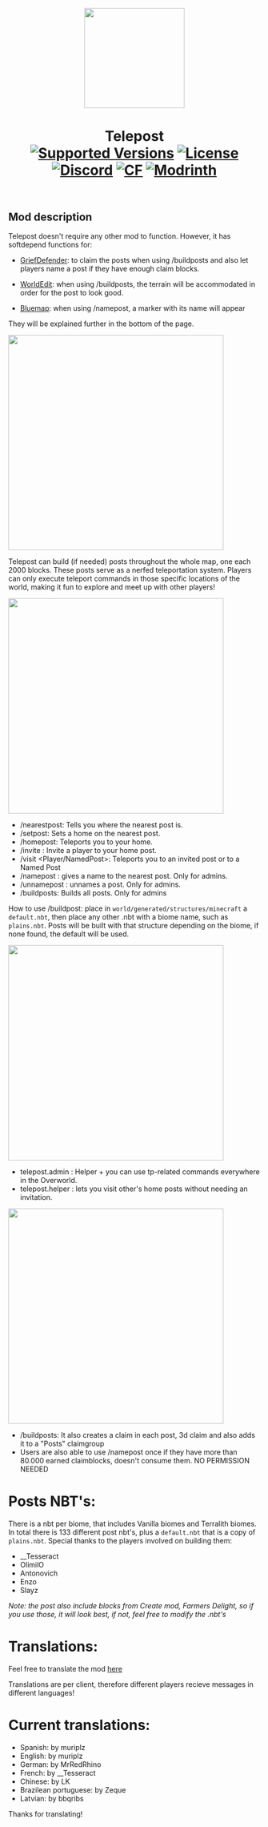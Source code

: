 <p align="center">
  <img width="200" src="https://kryeit.com/images/telepost_logo.png">
</p>

<h1 align="center">Telepost  <br>
	<a href="https://www.curseforge.com/minecraft/mc-mods/telepost/files"><img src="https://cf.way2muchnoise.eu/versions/telepost.svg" alt="Supported Versions"></a>
	<a href="https://github.com/Kryeit/Telepost/LICENSE"><img src="https://img.shields.io/github/license/Creators-of-Create/Create?style=flat&color=900c3f" alt="License"></a>
	<a href="https://discord.gg/hmaD7Se"><img src="https://img.shields.io/discord/929394649884405761?color=5865f2&label=Discord&style=flat" alt="Discord"></a>
	<a href="https://www.curseforge.com/minecraft/mc-mods/telepost"><img src="http://cf.way2muchnoise.eu/telepost.svg" alt="CF"></a>
    <a href="https://modrinth.com/mod/telepost"><img src="https://img.shields.io/modrinth/dt/telepost?logo=modrinth&label=&suffix=%20&style=flat&color=242629&labelColor=5ca424&logoColor=1c1c1c" alt="Modrinth"></a>
    <br><br>
</h1>

## Mod description

Telepost doesn't require any other mod to function. However, it has softdepend functions for:
- [GriefDefender](https://www.spigotmc.org/resources/1-12-2-1-20-4-griefdefender-claim-plugin-grief-prevention-protection.68900/): to claim the posts when using /buildposts and also let players name a post if they have enough claim blocks.

- [WorldEdit](https://modrinth.com/plugin/worldedit): when using /buildposts, the terrain will be accommodated in order for the post to look good.
- [Bluemap](https://modrinth.com/plugin/bluemap): when using /namepost, a marker with its name will appear

They will be explained further in the bottom of the page.

<img src="https://cdn.modrinth.com/data/w8avchdW/images/392f24bba4c1cec4557709388a9691ea6637be9b.png
" width="430" />

Telepost can build (if needed) posts throughout the whole map, one each 2000 blocks. These posts serve as a nerfed teleportation system. Players can only execute teleport commands in those specific locations of the world, making it fun to explore and meet up with other players!

<img src="https://cdn.modrinth.com/data/w8avchdW/images/1c2f0f10937a1d51eeee8614beba5aa0c46cd851.png
" width="430" />

- /nearestpost: Tells you where the nearest post is.
- /setpost: Sets a home on the nearest post.
- /homepost: Teleports you to your home.
- /invite <Player>: Invite a player to your home post.
- /visit <Player/NamedPost>: Teleports you to an invited post or to a Named Post
- /namepost <PostName> : gives a name to the nearest post. Only for admins.
- /unnamepost <PostName> : unnames a post. Only for admins.
- /buildposts: Builds all posts. Only for admins

How to use /buildpost: place in `world/generated/structures/minecraft` a `default.nbt`, then place any other .nbt with a biome name, such as `plains.nbt`. Posts will be built with that structure depending on the biome, if none found, the default will be used.

<img src="https://cdn.modrinth.com/data/w8avchdW/images/9b2886e9c145a733c26c5c6a3982683474d295d5.png" width="430" />

- telepost.admin : Helper + you can use tp-related commands everywhere in the Overworld.
- telepost.helper : lets you visit other's home posts without needing an invitation.

<img src="https://cdn.modrinth.com/data/w8avchdW/images/b984923c23ca57afce0cf535606a99081d4c9045.png
" width="430" />

- /buildposts: It also creates a claim in each post, 3d claim and also adds it to a "Posts" claimgroup
- Users are also able to use /namepost once if they have more than 80.000 earned claimblocks, doesn't consume them. NO PERMISSION NEEDED

# Posts NBT's:

There is a nbt per biome, that includes Vanilla biomes and Terralith biomes.
In total there is 133 different post nbt's, plus a `default.nbt` that is a copy of `plains.nbt`.
Special thanks to the players involved on building them:
- __Tesseract
- OlimilO
- Antonovich
- Enzo
- Slayz

*Note: the post also include blocks from Create mod, Farmers Delight, so if you use those, it will look best, if not, feel free to modify the .nbt's*

# Translations:

Feel free to translate the mod [here](https://github.com/Kryeit/Telepost-Refabricated/tree/main/src/main/resources/data/telepost/lang)

Translations are per client, therefore different players recieve messages in different languages!

# Current translations:

- Spanish: by muriplz
- English: by muriplz
- German: by MrRedRhino
- French: by __Tesseract
- Chinese: by LK
- Brazilean portuguese: by Zeque
- Latvian: by bbqribs

Thanks for translating!